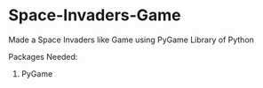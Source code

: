# Space-Invaders-Game
Made a Space Invaders like Game using PyGame Library of Python 

Packages Needed:
1) PyGame
